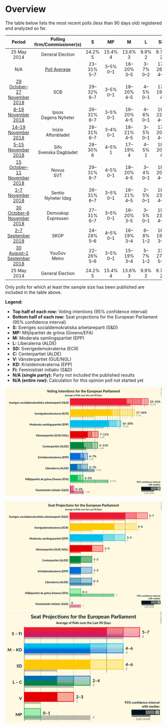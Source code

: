 # Overview

The table below lists the most recent polls (less than 90 days old) registered and analyzed so far.

| Period     | Polling firm/Commissioner(s) | S | MP | M | L | SD | C | V | KD | Fi |
|:----------:|:----------------------------:|:--:|:--:|:--:|:--:|:--:|:--:|:--:|:--:|:--:|
| 25 May 2014 | General Election | 24.2% <br> 5 | 15.4% <br> 4 | 13.6% <br> 3 | 9.9% <br> 2 | 9.7% <br> 2 | 6.5% <br> 1 | 6.3% <br> 1 | 5.9% <br> 1 | 5.5% <br> 1 |
| N/A | [Poll Average](average.html) | 23–31% <br> 5–7 | 3–5% <br> 0–1 | 16–20% <br> 3–5 | 3–7% <br> 0–2 | 17–26% <br> 4–6 | 6–11% <br> 1–2 | 7–11% <br> 1–3 | 4–8% <br> 1–2 | 0–2% <br> 0 |
| [29 October–27 November 2018](2018-11-27-SCB.html) | SCB | 29–32% <br> 6–7 | 3–5% <br> 0–1 | 18–20% <br> 4–5 | 4–5% <br> 0–1 | 17–19% <br> 4 | 8–9% <br> 2 | 8–9% <br> 2 | 5–6% <br> 1 | N/A <br> N/A |
| [8–19 November 2018](2018-11-19-Ipsos.html) | Ipsos <br> Dagens Nyheter | 26–31% <br> 6–7 | 3–5% <br> 0–1 | 16–20% <br> 4–5 | 4–6% <br> 0–1 | 18–22% <br> 4–5 | 9–12% <br> 2–3 | 7–10% <br> 1–2 | 4–7% <br> 1 | N/A <br> N/A |
| [14–19 November 2018](2018-11-19-Inizio.html) | Inizio <br> Aftonbladet | 28–31% <br> 6–7 | 3–4% <br> 0–1 | 18–21% <br> 4–5 | 3–5% <br> 0–1 | 17–20% <br> 4–5 | 8–10% <br> 2 | 6–8% <br> 1–2 | 6–8% <br> 1–2 | N/A <br> N/A |
| [5–15 November 2018](2018-11-15-Sifo.html) | Sifo <br> Svenska Dagbladet | 28–30% <br> 6 | 4–5% <br> 1 | 17–19% <br> 4 | 4–5% <br> 1 | 18–20% <br> 4 | 8–10% <br> 2 | 7–8% <br> 2 | 6–7% <br> 1 | N/A <br> N/A |
| [15 October–11 November 2018](2018-11-11-Novus.html) | Novus <br> SVT | 29–31% <br> 6–7 | 4–5% <br> 0–1 | 18–20% <br> 4–5 | 3–4% <br> 0–1 | 18–20% <br> 4–5 | 8–10% <br> 2 | 7–9% <br> 2 | 5–7% <br> 1 | N/A <br> N/A |
| [1–7 November 2018](2018-11-07-Sentio.html) | Sentio <br> Nyheter Idag | 26–31% <br> 6–7 | 3–5% <br> 0–1 | 16–21% <br> 4–5 | 2–5% <br> 0–1 | 18–23% <br> 4–5 | 8–11% <br> 2–3 | 8–11% <br> 2–3 | 4–7% <br> 1–2 | N/A <br> N/A |
| [30 October–6 November 2018](2018-11-06-Demoskop.html) | Demoskop <br> Expressen | 27–31% <br> 6–7 | 3–5% <br> 0–1 | 16–20% <br> 3–5 | 3–5% <br> 0–1 | 19–23% <br> 4–5 | 7–10% <br> 2 | 7–9% <br> 1–2 | 4–6% <br> 0–1 | N/A <br> N/A |
| [2–7 September 2018](2018-09-07-SKOP.html) | SKOP | 24–28% <br> 5–6 | 4–5% <br> 0–1 | 16–19% <br> 3–4 | 6–8% <br> 1–2 | 16–19% <br> 3–4 | 7–9% <br> 1–2 | 9–12% <br> 2–3 | 5–7% <br> 1–2 | 1–2% <br> 0 |
| [30 August–1 September 2018](2018-09-01-YouGov.html) | YouGov <br> Metro | 22–26% <br> 5–6 | 3–5% <br> 0–1 | 15–19% <br> 3–4 | 5–7% <br> 1–2 | 23–27% <br> 5–6 | 5–7% <br> 1–2 | 8–11% <br> 2 | 4–6% <br> 0–1 | 0–1% <br> 0 |
| 25 May 2014 | General Election | 24.2% <br> 5 | 15.4% <br> 4 | 13.6% <br> 3 | 9.9% <br> 2 | 9.7% <br> 2 | 6.5% <br> 1 | 6.3% <br> 1 | 5.9% <br> 1 | 5.5% <br> 1 |

Only polls for which at least the sample size has been published are included in the table above.

**Legend:**
+ **Top half of each row:** Voting intentions (95% confidence interval)
+ **Bottom half of each row:** Seat projections for the European Parliament (95% confidence interval)
+ **S:** Sveriges socialdemokratiska arbetareparti (S&D)
+ **MP:** Miljöpartiet de gröna (Greens/EFA)
+ **M:** Moderata samlingspartiet (EPP)
+ **L:** Liberalerna (ALDE)
+ **SD:** Sverigedemokraterna (ECR)
+ **C:** Centerpartiet (ALDE)
+ **V:** Vänsterpartiet (GUE/NGL)
+ **KD:** Kristdemokraterna (EPP)
+ **Fi:** Feministiskt initiativ (S&D)
+ **N/A (single party):** Party not included the published results
+ **N/A (entire row):** Calculation for this opinion poll not started yet


![Graph with voting intentions not yet produced](average.png "Voting Intentions")

![Graph with seats not yet produced](average-seats.png "Seats")
![Graph with coalitions seats not yet produced](average-coalitions-seats.png "Coalitions Seats")
